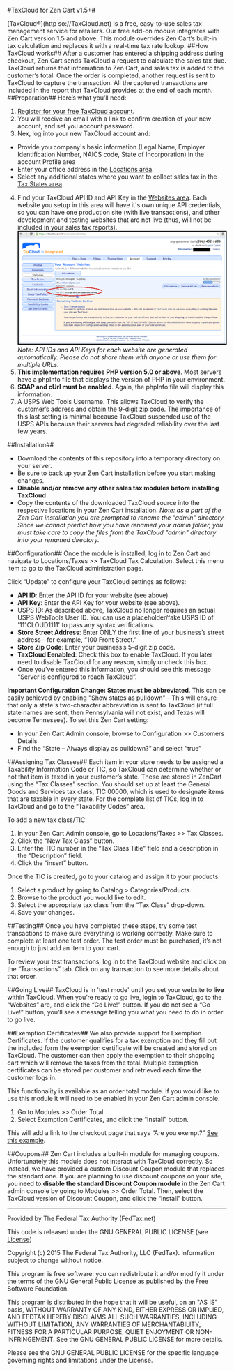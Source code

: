 #TaxCloud for Zen Cart v1.5+#

[TaxCloud®](http so://TaxCloud.net) is a free, easy-to-use sales tax management service for retailers. Our free add-on module integrates with Zen Cart version 1.5 and above. This module overrides Zen Cart’s built-in tax calculation and replaces it with a real-time tax rate lookup.
##How TaxCloud works##
After a customer has entered a shipping address during checkout, Zen Cart sends TaxCloud a request to calculate the sales tax due. TaxCloud returns that information to Zen Cart, and sales tax is added to the customer’s total. Once the order is completed, another request is sent to TaxCloud to capture the transaction. All the captured transactions are included in the report that TaxCloud provides at the end of each month.
##Preparation##
Here’s what you’ll need:
1. [Register for your free TaxCloud account](https://taxcloud.net/account/register/).
2. You will receive an email with a link to confirm creation of your new account, and set you account password.
3. Nex, log into your new TaxCloud account and:
  - Provide you company's basic information (Legal Name, Employer Identification Number, NAICS code, State of Incorporation) in the account Profile area
  - Enter your office address in the [Locations area](https://taxcloud.net/account/locations/).
  - Select any additional states where you want to collect sales tax in the [Tax States area](https://taxcloud.net/account/states/).
4. Find your TaxCloud API ID and API Key in the [Websites area](https://taxcloud.net/account/websites/). Each website you setup in this area will have it's own unique API credentials, so you can have one production site (with live transactions), and other development and testing websites that are not live (thus, will not be included in your sales tax reports).
![TaxCloud_Websites_APIcredentials.png](TaxCloud_Websites_APIcredentials.png "TaxCloud Websites Screenshot")
*Note: API IDs and API Keys for each website are generated automatically. Please do not share them with anyone or use them for multiple URLs.*
5. **This implementation requires PHP version 5.0 or above**. Most servers have a phpInfo file that displays the version of PHP in your environment.
6. **SOAP and cUrl must be enabled**. Again, the phpInfo file will display this information.
7. A USPS Web Tools Username. This allows TaxCloud to verify the customer’s address and obtain the 9-digit zip code. The importance of this last setting is minimal because TaxCloud suspended use of the USPS APIs because their servers had degraded reliability over the last few years.

##Installation##
- Download the contents of this repository into a temporary directory on your server.
- Be sure to back up your Zen Cart installation before you start making changes.
- **Disable and/or remove any other sales tax modules before installing TaxCloud**
- Copy the contents of the downloaded TaxCloud source into the respective locations in your Zen Cart installation. *Note:  as a part of the Zen Cart installation you are prompted to rename the "admin" directory. Since we cannot predict how you have renamed your admin folder, you must take care to copy the files from the TaxCloud "admin" directory into your renamed directory.*

##Configuration##
Once the module is installed, log in to Zen Cart and navigate to Locations/Taxes >> TaxCloud Tax Calculation. Select this menu item to go to the TaxCloud administration page.

Click “Update” to configure your TaxCloud settings as follows:
- **API ID**: Enter the API ID for your website (see above).
- **API Key**: Enter the API Key for your website (see above).
- USPS ID: As described above, TaxCloud no longer requires an actual USPS WebTools User ID. You can use a placeholder/fake USPS ID of '111CLOUD1111' to pass any syntax verifications.
- **Store Street Address**: Enter ONLY the first line of your business’s street address—for example, “100 Front Street.”
- **Store Zip Code**: Enter your business’s 5-digit zip code. 
- **TaxCloud Eenabled**: Check this box to enable TaxCloud. If you later need to disable TaxCloud for any reason, simply uncheck this box.
- Once you’ve entered this information, you should see this message “Server is configured to reach TaxCloud”.

**Important Configuration Change: States must be abbreviated**.
This can be easily achieved by enabling "Show states as pulldown" - This will ensure that only a state's two-character abbreviation is sent to TaxCloud (if full state names are sent, then Pennsylvania will not exist, and Texas will become Tennessee). To set this Zen Cart setting:
- In your Zen Cart Admin console, browse to Configuration >> Customers Details
- Find the “State – Always display as pulldown?” and select “true”

##Assigning Tax Classes##
Each item in your store needs to be assigned a Taxability Information Code or TIC, so TaxCloud can determine whether or not that item is taxed in your customer’s state. These are stored in ZenCart using the “Tax Classes” section. You should set up at least the General Goods and Services tax class, TIC 00000, which is used to designate items that are taxable in every state. For the complete list of TICs, log in to TaxCloud and go to the “Taxability Codes” area.

To add a new tax class/TIC:
1. In your Zen Cart Admin console, go to Locations/Taxes >> Tax Classes.
2. Click the “New Tax Class” button.
3. Enter the TIC number in the “Tax Class Title” field and a description in the “Description” field.
4. Click the “insert” button. 

Once the TIC is created, go to your catalog and assign it to your products:
1. Select a product by going to Catalog > Categories/Products.
2. Browse to the product you would like to edit.
3. Select the appropriate tax class from the “Tax Class” drop-down.
4. Save your changes.

##Testing##
Once you have completed these steps, try some test transactions to make sure everything is working correctly. Make sure to complete at least one test order. The test order must be purchased, it’s not enough to just add an item to your cart.

To review your test transactions, log in to the TaxCloud website and click on the “Transactions” tab. Click on any transaction to see more details about that order. 

##Going Live##
TaxCloud is in 'test mode' until you set your website to **live** within TaxCloud. When you’re ready to go live, login to TaxCloud, go to the “Websites” are, and click the “Go Live!” button. If you do not see a “Go Live!” button, you’ll see a message telling you what you need to do in order to go live.

##Exemption Certificates##
We also provide support for Exemption Certificates. If the customer qualifies for a tax exemption and they fill out the included form the exemption certificate will be created and stored on TaxCloud. The customer can then apply the exemption to their shopping cart which will remove the taxes from the total. Multiple exemption certificates can be stored per customer and retrieved each time the customer logs in.

This functionality is available as an order total module. If you would like to use this module it will need to be enabled in your Zen Cart admin console.
1. Go to Modules >> Order Total
2. Select Exemption Certificates, and click the “Install” button.

This will add a link to the checkout page that says “Are you exempt?” [See this example](http://taxcloud.net/imgs/cert_sample.html).

##Coupons##
Zen Cart includes a built-in module for managing coupons. Unfortunately this module does not interact with TaxCloud correctly. So instead, we have provided a custom Discount Coupon module that replaces the standard one. If you are planning to use discount coupons on your site, you need to **disable the standard Discount Coupon module** in the Zen Cart admin console by going to Modules >> Order Total. Then, select the TaxCloud version of Discount Coupon, and click the “Install” button.
 
----------------------------------------------------
Provided by The Federal Tax Authority (FedTax.net)

This code is released under the GNU GENERAL PUBLIC LICENSE (see [License](license.md))

Copyright (c) 2015 The Federal Tax Authority, LLC (FedTax). Information subject to change without notice.

This program is free software: you can redistribute it and/or modify it under the terms of the GNU General Public License as published by the Free Software Foundation.

This program is distributed in the hope that it will be useful, on an "AS IS" basis, WITHOUT WARRANTY OF ANY KIND, EITHER EXPRESS OR IMPLIED, AND FEDTAX  HEREBY DISCLAIMS ALL SUCH WARRANTIES, INCLUDING WITHOUT LIMITATION, ANY WARRANTIES OF MERCHANTABILITY, FITNESS FOR A PARTICULAR PURPOSE, QUIET ENJOYMENT OR NON-INFRINGEMENT.	 See the GNU GENERAL PUBLIC LICENSE for more details.

Please see the GNU GENERAL PUBLIC LICENSE  for the specific language governing rights and limitations under the License.
